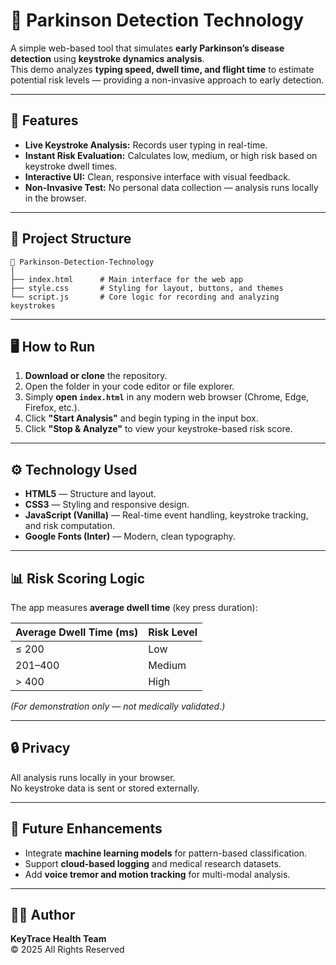 # 🧠 Parkinson Detection Technology

A simple web-based tool that simulates **early Parkinson’s disease detection** using **keystroke dynamics analysis**.  
This demo analyzes **typing speed, dwell time, and flight time** to estimate potential risk levels — providing a non-invasive approach to early detection.

---

## 🚀 Features

- **Live Keystroke Analysis:** Records user typing in real-time.  
- **Instant Risk Evaluation:** Calculates low, medium, or high risk based on keystroke dwell times.  
- **Interactive UI:** Clean, responsive interface with visual feedback.  
- **Non-Invasive Test:** No personal data collection — analysis runs locally in the browser.  

---

## 🧩 Project Structure

```
📁 Parkinson-Detection-Technology
│
├── index.html      # Main interface for the web app
├── style.css       # Styling for layout, buttons, and themes
└── script.js       # Core logic for recording and analyzing keystrokes
```

---

## 🖥️ How to Run

1. **Download or clone** the repository.
2. Open the folder in your code editor or file explorer.
3. Simply **open `index.html`** in any modern web browser (Chrome, Edge, Firefox, etc.).
4. Click **"Start Analysis"** and begin typing in the input box.
5. Click **"Stop & Analyze"** to view your keystroke-based risk score.

---

## ⚙️ Technology Used

- **HTML5** — Structure and layout.  
- **CSS3** — Styling and responsive design.  
- **JavaScript (Vanilla)** — Real-time event handling, keystroke tracking, and risk computation.  
- **Google Fonts (Inter)** — Modern, clean typography.  

---

## 📊 Risk Scoring Logic

The app measures **average dwell time** (key press duration):

| Average Dwell Time (ms) | Risk Level |
|--------------------------|-------------|
| ≤ 200                    | Low         |
| 201–400                  | Medium      |
| > 400                    | High        |

*(For demonstration only — not medically validated.)*

---

## 🔒 Privacy

All analysis runs locally in your browser.  
No keystroke data is sent or stored externally.  

---

## 🧪 Future Enhancements

- Integrate **machine learning models** for pattern-based classification.  
- Support **cloud-based logging** and medical research datasets.  
- Add **voice tremor and motion tracking** for multi-modal analysis.  

---

## 👨‍💻 Author

**KeyTrace Health Team**  
© 2025 All Rights Reserved  
